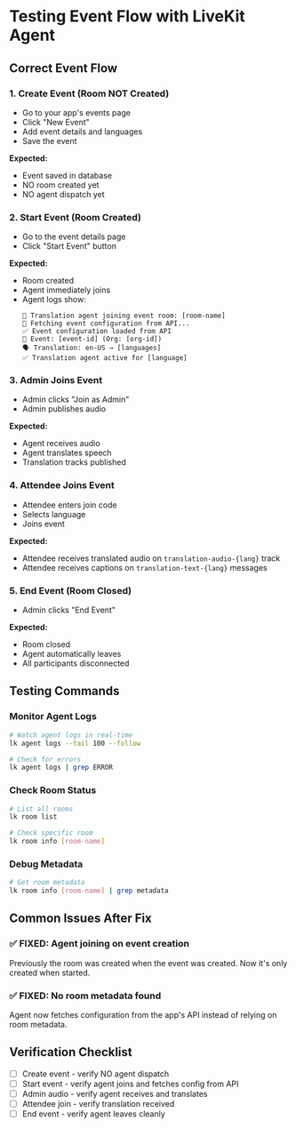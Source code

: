 # Testing Event Flow with LiveKit Agent

## Correct Event Flow

### 1. Create Event (Room NOT Created)
- Go to your app's events page
- Click "New Event"
- Add event details and languages
- Save the event

**Expected:** 
- Event saved in database
- NO room created yet
- NO agent dispatch yet

### 2. Start Event (Room Created)
- Go to the event details page
- Click "Start Event" button

**Expected:**
- Room created
- Agent immediately joins
- Agent logs show:
  ```
  🎪 Translation agent joining event room: [room-name]
  📡 Fetching event configuration from API...
  ✅ Event configuration loaded from API
  🎯 Event: [event-id] (Org: [org-id])
  🗣️ Translation: en-US → [languages]
  ✅ Translation agent active for [language]
  ```

### 3. Admin Joins Event
- Admin clicks "Join as Admin"
- Admin publishes audio

**Expected:**
- Agent receives audio
- Agent translates speech
- Translation tracks published

### 4. Attendee Joins Event
- Attendee enters join code
- Selects language
- Joins event

**Expected:**
- Attendee receives translated audio on `translation-audio-{lang}` track
- Attendee receives captions on `translation-text-{lang}` messages

### 5. End Event (Room Closed)
- Admin clicks "End Event"

**Expected:**
- Room closed
- Agent automatically leaves
- All participants disconnected

## Testing Commands

### Monitor Agent Logs
```bash
# Watch agent logs in real-time
lk agent logs --tail 100 --follow

# Check for errors
lk agent logs | grep ERROR
```

### Check Room Status
```bash
# List all rooms
lk room list

# Check specific room
lk room info [room-name]
```

### Debug Metadata
```bash
# Get room metadata
lk room info [room-name] | grep metadata
```

## Common Issues After Fix

### ✅ FIXED: Agent joining on event creation
Previously the room was created when the event was created. Now it's only created when started.

### ✅ FIXED: No room metadata found
Agent now fetches configuration from the app's API instead of relying on room metadata.

## Verification Checklist

- [ ] Create event - verify NO agent dispatch
- [ ] Start event - verify agent joins and fetches config from API
- [ ] Admin audio - verify agent receives and translates
- [ ] Attendee join - verify translation received
- [ ] End event - verify agent leaves cleanly
